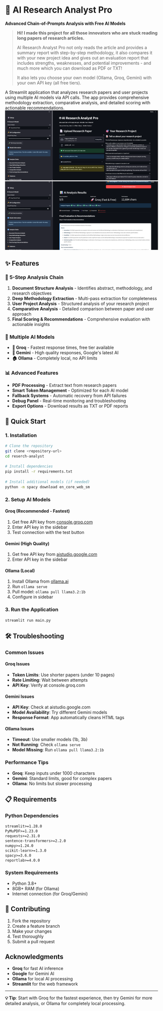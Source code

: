 ﻿# 🤖 AI Research Analyst Pro

**Advanced Chain-of-Prompts Analysis with Free AI Models**

> **Hi! I made this project for all those innovators who are stuck reading long papers of research articles.**
> 
> AI Research Analyst Pro not only reads the article and provides a summary report with step-by-step methodology, it also compares it with your new project idea and gives out an evaluation report that includes strengths, weaknesses, and potential improvements - and much more which you can download as PDF or TXT!
> 
> It also lets you choose your own model (Ollama, Groq, Gemini) with your own API key (all free tiers).

A  Streamlit application that analyzes research papers and user projects using multiple AI models via API calls. The app provides comprehensive methodology extraction, comparative analysis, and detailed scoring with actionable recommendations.
![demo](reports\demo1.png)
![demo](reports\demo2.png)
## ✨ Features

### 🔗 **5-Step Analysis Chain**
1. **Document Structure Analysis** - Identifies abstract, methodology, and research objectives
2. **Deep Methodology Extraction** - Multi-pass extraction for completeness
3. **User Project Analysis** - Structured analysis of your research project
4. **Comparative Analysis** - Detailed comparison between paper and user approach
5. **Final Scoring & Recommendations** - Comprehensive evaluation with actionable insights

### 🤖 **Multiple AI Models**
- **🚀 Groq** - Fastest response times, free tier available
- **🤖 Gemini** - High quality responses, Google's latest AI
- **🏠 Ollama** - Completely local, no API limits

### 📊 **Advanced Features**
- **PDF Processing** - Extract text from research papers
- **Smart Token Management** - Optimized for each AI model
- **Fallback Systems** - Automatic recovery from API failures
- **Debug Panel** - Real-time monitoring and troubleshooting
- **Export Options** - Download results as TXT or PDF reports

## 🚀 Quick Start

### 1. **Installation**
```bash
# Clone the repository
git clone <repository-url>
cd reserch-analyst

# Install dependencies
pip install -r requirements.txt

# Install additional models (if needed)
python -m spacy download en_core_web_sm
```

### 2. **Setup AI Models**

#### **Groq (Recommended - Fastest)**
1. Get free API key from [console.groq.com](https://console.groq.com)
2. Enter API key in the sidebar
3. Test connection with the test button

#### **Gemini (High Quality)**
1. Get free API key from [aistudio.google.com](https://aistudio.google.com)
2. Enter API key in the sidebar

#### **Ollama (Local)**
1. Install Ollama from [ollama.ai](https://ollama.ai)
2. Run `ollama serve`
3. Pull model: `ollama pull llama3.2:1b`
4. Configure in sidebar

### 3. **Run the Application**
```bash
streamlit run main.py
```


## 🛠️ Troubleshooting

### **Common Issues**

#### **Groq Issues**
- **Token Limits**: Use shorter papers (under 10 pages)
- **Rate Limiting**: Wait between attempts
- **API Key**: Verify at console.groq.com

#### **Gemini Issues**
- **API Key**: Check at aistudio.google.com
- **Model Availability**: Try different Gemini models
- **Response Format**: App automatically cleans HTML tags

#### **Ollama Issues**
- **Timeout**: Use smaller models (1b, 3b)
- **Not Running**: Check `ollama serve`
- **Model Missing**: Run `ollama pull llama3.2:1b`

### **Performance Tips**
- **Groq**: Keep inputs under 1000 characters
- **Gemini**: Standard limits, good for complex papers
- **Ollama**: No limits but slower processing

## 📋 Requirements

### **Python Dependencies**
```
streamlit>=1.28.0
PyMuPDF>=1.23.0
requests>=2.31.0
sentence-transformers>=2.2.0
numpy>=1.24.0
scikit-learn>=1.3.0
spacy>=3.6.0
reportlab>=4.0.0
```

### **System Requirements**
- Python 3.8+
- 8GB+ RAM (for Ollama)
- Internet connection (for Groq/Gemini)


## 🤝 Contributing

1. Fork the repository
2. Create a feature branch
3. Make your changes
4. Test thoroughly
5. Submit a pull request


## Acknowledgments

- **Groq** for fast AI inference
- **Google** for Gemini AI
- **Ollama** for local AI processing
- **Streamlit** for the web framework

---

**💡 Tip**: Start with Groq for the fastest experience, then try Gemini for more detailed analysis, or Ollama for completely local processing.

